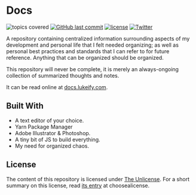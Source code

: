 # Docs

![topics covered](https://img.shields.io/badge/topics%20covered-37-blue.svg)
[![GitHub last commit](https://img.shields.io/github/last-commit/lukeify/docs.svg)](https://github.com/lukeify/docs)
[![license](https://img.shields.io/github/license/lukeify/docs.svg)](http://unlicense.org)
[![Twitter](https://img.shields.io/twitter/url/https/github.com/lukeify/docs.svg?style=social)](https://twitter.com/intent/tweet?text=Wow:&url=https%3A%2F%2Fgithub.com%2Flukeify%2Fdocs)

A repository containing centralized information surrounding aspects of my development and personal life that I felt needed organizing; as well as personal best practices and standards that I can refer to for future reference. Anything that can be organized should be organized.

This repository will never be complete, it is merely an always-ongoing collection of summarized thoughts and notes.

It can be read online at [docs.lukeify.com](https://docs.lukeify.com).

## Built With

* A text editor of your choice.
* Yarn Package Manager
* Adobe Illustrator & Photoshop.
* A tiny bit of JS to build everything.
* My need for organized chaos.

## License

The content of this repository is licensed under [The Unlicense](http://unlicense.org). For a short summary on this license, read [its entry](https://choosealicense.com/licenses/unlicense/) at choosealicense.
